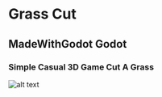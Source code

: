 # Grass Cut
## MadeWithGodot Godot

### Simple Casual 3D Game Cut A Grass
![alt text](https://github.com/[username]/[GrasCut]/blob/[master]/image.jpg?raw=true)

